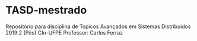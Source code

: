 # TASD-mestrado
Repositório para disciplina de Topicos Avançados em Sistemas Distribuidos 2019.2 (Pós) CIn-UFPE
Professor: Carlos Ferraz
